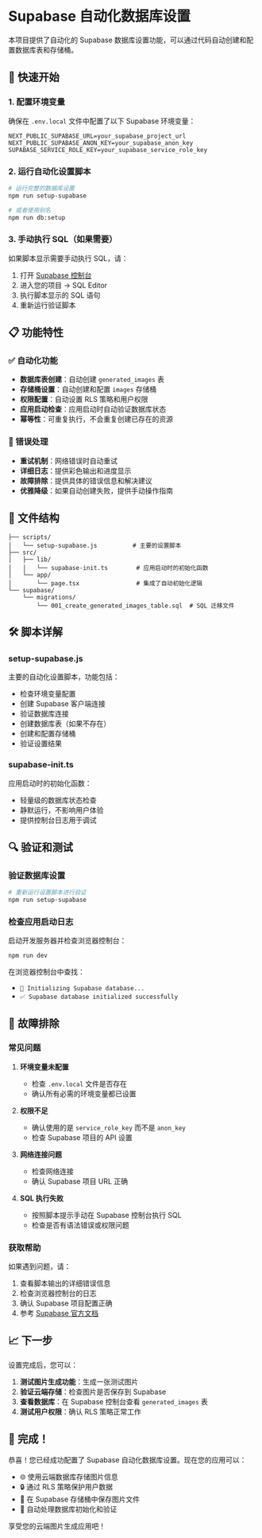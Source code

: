 # Supabase 自动化数据库设置

本项目提供了自动化的 Supabase 数据库设置功能，可以通过代码自动创建和配置数据库表和存储桶。

## 🚀 快速开始

### 1. 配置环境变量

确保在 `.env.local` 文件中配置了以下 Supabase 环境变量：

```env
NEXT_PUBLIC_SUPABASE_URL=your_supabase_project_url
NEXT_PUBLIC_SUPABASE_ANON_KEY=your_supabase_anon_key
SUPABASE_SERVICE_ROLE_KEY=your_supabase_service_role_key
```

### 2. 运行自动化设置脚本

```bash
# 运行完整的数据库设置
npm run setup-supabase

# 或者使用别名
npm run db:setup
```

### 3. 手动执行 SQL（如果需要）

如果脚本显示需要手动执行 SQL，请：

1. 打开 [Supabase 控制台](https://supabase.com/dashboard)
2. 进入您的项目 → SQL Editor
3. 执行脚本显示的 SQL 语句
4. 重新运行验证脚本

## 📋 功能特性

### ✅ 自动化功能

- **数据库表创建**：自动创建 `generated_images` 表
- **存储桶设置**：自动创建和配置 `images` 存储桶
- **权限配置**：自动设置 RLS 策略和用户权限
- **应用启动检查**：应用启动时自动验证数据库状态
- **幂等性**：可重复执行，不会重复创建已存在的资源

### 🔧 错误处理

- **重试机制**：网络错误时自动重试
- **详细日志**：提供彩色输出和进度显示
- **故障排除**：提供具体的错误信息和解决建议
- **优雅降级**：如果自动创建失败，提供手动操作指南

## 📁 文件结构

```
├── scripts/
│   └── setup-supabase.js          # 主要的设置脚本
├── src/
│   ├── lib/
│   │   └── supabase-init.ts        # 应用启动时的初始化函数
│   └── app/
│       └── page.tsx                # 集成了自动初始化逻辑
└── supabase/
    └── migrations/
        └── 001_create_generated_images_table.sql  # SQL 迁移文件
```

## 🛠️ 脚本详解

### setup-supabase.js

主要的自动化设置脚本，功能包括：

- 检查环境变量配置
- 创建 Supabase 客户端连接
- 验证数据库连接
- 创建数据库表（如果不存在）
- 创建和配置存储桶
- 验证设置结果

### supabase-init.ts

应用启动时的初始化函数：

- 轻量级的数据库状态检查
- 静默运行，不影响用户体验
- 提供控制台日志用于调试

## 🔍 验证和测试

### 验证数据库设置

```bash
# 重新运行设置脚本进行验证
npm run setup-supabase
```

### 检查应用启动日志

启动开发服务器并检查浏览器控制台：

```bash
npm run dev
```

在浏览器控制台中查找：
- `🔄 Initializing Supabase database...`
- `✅ Supabase database initialized successfully`

## 🚨 故障排除

### 常见问题

1. **环境变量未配置**
   - 检查 `.env.local` 文件是否存在
   - 确认所有必需的环境变量都已设置

2. **权限不足**
   - 确认使用的是 `service_role_key` 而不是 `anon_key`
   - 检查 Supabase 项目的 API 设置

3. **网络连接问题**
   - 检查网络连接
   - 确认 Supabase 项目 URL 正确

4. **SQL 执行失败**
   - 按照脚本提示手动在 Supabase 控制台执行 SQL
   - 检查是否有语法错误或权限问题

### 获取帮助

如果遇到问题，请：

1. 查看脚本输出的详细错误信息
2. 检查浏览器控制台的日志
3. 确认 Supabase 项目配置正确
4. 参考 [Supabase 官方文档](https://supabase.com/docs)

## 📈 下一步

设置完成后，您可以：

1. **测试图片生成功能**：生成一张测试图片
2. **验证云端存储**：检查图片是否保存到 Supabase
3. **查看数据库**：在 Supabase 控制台查看 `generated_images` 表
4. **测试用户权限**：确认 RLS 策略正常工作

## 🎉 完成！

恭喜！您已经成功配置了 Supabase 自动化数据库设置。现在您的应用可以：

- 🌐 使用云端数据库存储图片信息
- 🔒 通过 RLS 策略保护用户数据
- 📁 在 Supabase 存储桶中保存图片文件
- 🔄 自动处理数据库初始化和验证

享受您的云端图片生成应用吧！